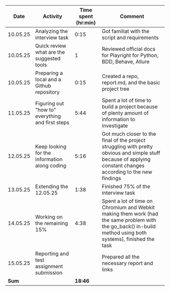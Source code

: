 | Date | Activity | Time spent (hr:min) | Comment |
| --- | --- | --- | --- |
| 10.05.25 | Analyzing the interview task | 0:15 | Got familiat with the script and requirements |
| 10.05.25 | Quick review what are the suggested tools | 1 | Reviewed official docs for Playright for Python, BDD, Behave, Allure |
| 10.05.25 | Preparing a local and a Github repository | 0:15 | Created a repo, report.md, and the basic project tree |
| 11.05.25 | Figuring out "how to" everything and first steps | 5:44 | Spent a lot of time to build a project because of plenty amount of information to investigate
| 12.05.25 | Keep looking for the information along coding | 5:16 | Got much closer to the final of the project struggling with pretty obvious and simple stuff because of applying constant changes according to the new findings
| 13.05.25 | Extending the 12.05.25 | 1:38 | Finished 75% of the interview task
| 14.05.25 | Working on the remaining 15% | 4:38 | Spent a lot of time on Chromium and Webkit making them work (had the same problem with the go_back() in-build method using both systems), finished the task
| 15.05.25 | Reporting and test assignment submission | | Prepared all the necessary report and links
| **Sum** | | **18:46** | |
